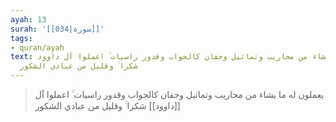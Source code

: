 ```yaml
---
ayah: 13
surah: '[[034|سورة]]'
tags:
- quran/ayah
text: يعملون له ما يشاء من محاريب وتماثيل وجفان كالجواب وقدور راسيات ۚ اعملوا آل داوود
  شكرا ۚ وقليل من عبادي الشكور
---
```

> يعملون له ما يشاء من محاريب وتماثيل وجفان كالجواب وقدور راسيات ۚ اعملوا آل [[داوود]] شكرا ۚ وقليل من عبادي الشكور
